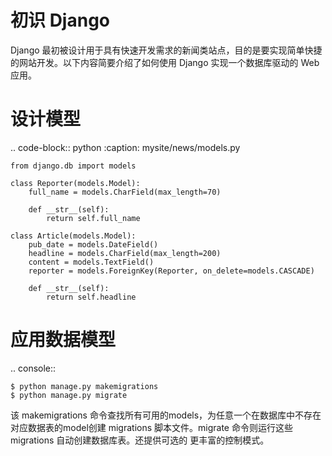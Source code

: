 初识 Django
===========

Django 最初被设计用于具有快速开发需求的新闻类站点，目的是要实现简单快捷的网站开发。以下内容简要介绍了如何使用 Django 实现一个数据库驱动的 Web 应用。


设计模型
============

.. code-block:: python
    :caption: mysite/news/models.py

    from django.db import models

    class Reporter(models.Model):
        full_name = models.CharField(max_length=70)

        def __str__(self):
            return self.full_name

    class Article(models.Model):
        pub_date = models.DateField()
        headline = models.CharField(max_length=200)
        content = models.TextField()
        reporter = models.ForeignKey(Reporter, on_delete=models.CASCADE)

        def __str__(self):
            return self.headline

应用数据模型
============

.. console::

    $ python manage.py makemigrations
    $ python manage.py migrate
    
该 makemigrations 命令查找所有可用的models，为任意一个在数据库中不存在对应数据表的model创建 migrations 脚本文件。migrate 命令则运行这些 migrations 自动创建数据库表。还提供可选的 更丰富的控制模式。